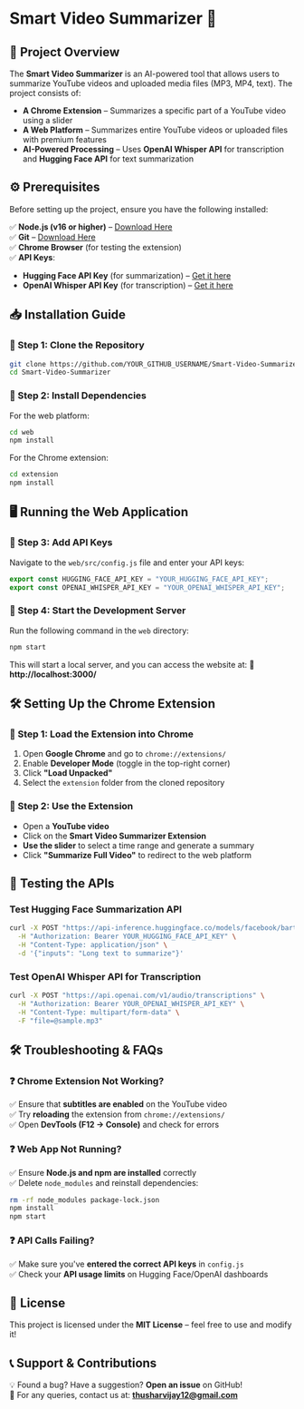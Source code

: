 # Smart Video Summarizer 🎥

## 📖 Project Overview

The **Smart Video Summarizer** is an AI-powered tool that allows users to summarize YouTube videos and uploaded media files (MP3, MP4, text). The project consists of:

* **A Chrome Extension** – Summarizes a specific part of a YouTube video using a slider
* **A Web Platform** – Summarizes entire YouTube videos or uploaded files with premium features
* **AI-Powered Processing** – Uses **OpenAI Whisper API** for transcription and **Hugging Face API** for text summarization

## ⚙️ Prerequisites

Before setting up the project, ensure you have the following installed:

✅ **Node.js (v16 or higher)** – [Download Here](https://nodejs.org/)  
✅ **Git** – [Download Here](https://git-scm.com/)  
✅ **Chrome Browser** (for testing the extension)  
✅ **API Keys**:
* **Hugging Face API Key** (for summarization) – [Get it here](https://huggingface.co/)
* **OpenAI Whisper API Key** (for transcription) – [Get it here](https://openai.com/)

## 📥 Installation Guide

### 🔹 Step 1: Clone the Repository

```bash
git clone https://github.com/YOUR_GITHUB_USERNAME/Smart-Video-Summarizer.git
cd Smart-Video-Summarizer
```

### 🔹 Step 2: Install Dependencies

For the web platform:
```bash
cd web
npm install
```

For the Chrome extension:
```bash
cd extension
npm install
```

## 🖥️ Running the Web Application

### 🔹 Step 3: Add API Keys

Navigate to the `web/src/config.js` file and enter your API keys:

```javascript
export const HUGGING_FACE_API_KEY = "YOUR_HUGGING_FACE_API_KEY";
export const OPENAI_WHISPER_API_KEY = "YOUR_OPENAI_WHISPER_API_KEY";
```

### 🔹 Step 4: Start the Development Server

Run the following command in the `web` directory:

```bash
npm start
```

This will start a local server, and you can access the website at: 🔗 **http://localhost:3000/**

## 🛠️ Setting Up the Chrome Extension

### 🔹 Step 1: Load the Extension into Chrome

1. Open **Google Chrome** and go to `chrome://extensions/`
2. Enable **Developer Mode** (toggle in the top-right corner)
3. Click **"Load Unpacked"**
4. Select the `extension` folder from the cloned repository

### 🔹 Step 2: Use the Extension

* Open a **YouTube video**
* Click on the **Smart Video Summarizer Extension**
* **Use the slider** to select a time range and generate a summary
* Click **"Summarize Full Video"** to redirect to the web platform

## 🧪 Testing the APIs

### Test Hugging Face Summarization API

```bash
curl -X POST "https://api-inference.huggingface.co/models/facebook/bart-large-cnn" \
  -H "Authorization: Bearer YOUR_HUGGING_FACE_API_KEY" \
  -H "Content-Type: application/json" \
  -d '{"inputs": "Long text to summarize"}'
```

### Test OpenAI Whisper API for Transcription

```bash
curl -X POST "https://api.openai.com/v1/audio/transcriptions" \
  -H "Authorization: Bearer YOUR_OPENAI_WHISPER_API_KEY" \
  -H "Content-Type: multipart/form-data" \
  -F "file=@sample.mp3"
```

## 🛠️ Troubleshooting & FAQs

### ❓ Chrome Extension Not Working?

✅ Ensure that **subtitles are enabled** on the YouTube video  
✅ Try **reloading** the extension from `chrome://extensions/`  
✅ Open **DevTools (F12 → Console)** and check for errors

### ❓ Web App Not Running?

✅ Ensure **Node.js and npm are installed** correctly  
✅ Delete `node_modules` and reinstall dependencies:

```bash
rm -rf node_modules package-lock.json
npm install
npm start
```

### ❓ API Calls Failing?

✅ Make sure you've **entered the correct API keys** in `config.js`  
✅ Check your **API usage limits** on Hugging Face/OpenAI dashboards

## 📜 License

This project is licensed under the **MIT License** – feel free to use and modify it!

## 📞 Support & Contributions

💡 Found a bug? Have a suggestion? **Open an issue** on GitHub!  
📧 For any queries, contact us at: **thusharvijay12@gmail.com**
